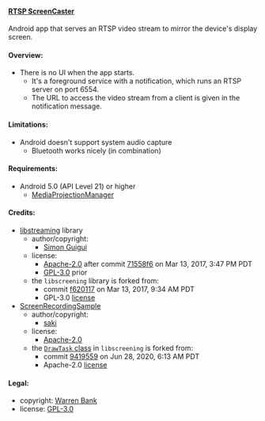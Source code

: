 #### [RTSP ScreenCaster](https://github.com/warren-bank/Android-RTSP-ScreenCaster)

Android app that serves an RTSP video stream to mirror the device's display screen.

#### Overview:

* There is no UI when the app starts.
  - It's a foreground service with a notification, which runs an RTSP server on port 6554.
  - The URL to access the video stream from a client is given in the notification message.

#### Limitations:

* Android doesn't support system audio capture
  - Bluetooth works nicely (in combination)

#### Requirements:

* Android 5.0 (API Level 21) or higher
  - [MediaProjectionManager](https://developer.android.com/reference/android/media/projection/MediaProjectionManager)

#### Credits:

* [libstreaming](https://github.com/fyhertz/libstreaming) library
  - author/copyright:
    * [Simon Guigui](https://github.com/fyhertz)
  - license:
    * [Apache-2.0](http://www.apache.org/licenses/LICENSE-2.0) after commit [71558f6](https://github.com/fyhertz/libstreaming/commit/71558f6c587bbcc115718292df332d05d13651d0) on Mar 13, 2017, 3:47 PM PDT
    * [GPL-3.0](https://www.gnu.org/licenses/gpl-3.0.txt) prior
  - the `libscreening` library is forked from:
    * commit [f620117](https://github.com/fyhertz/libstreaming/tree/f6201177b4669bb9fe50dac9632510a8ad75ad7b) on Mar 13, 2017, 9:34 AM PDT
    * GPL-3.0 [license](https://github.com/fyhertz/libstreaming/blob/f6201177b4669bb9fe50dac9632510a8ad75ad7b/LICENSE)
* [ScreenRecordingSample](https://github.com/saki4510t/ScreenRecordingSample)
  - author/copyright:
    * [saki](https://github.com/saki4510t)
  - license:
    * [Apache-2.0](http://www.apache.org/licenses/LICENSE-2.0)
  - the [`DrawTask` class](https://github.com/warren-bank/Android-RTSP-ScreenCaster/blob/v01.01.00/android-studio-project/libscreening/src/main/java/net/majorkernelpanic/screening/video/DrawTask.java) in `libscreening` is forked from:
    * commit [9419559](https://github.com/saki4510t/ScreenRecordingSample/tree/9419559a193f2b90c8f86de82c975494a7b2f7d0) on Jun 28, 2020, 6:13 AM PDT
    * Apache-2.0 [license](https://github.com/saki4510t/ScreenRecordingSample/blob/9419559a193f2b90c8f86de82c975494a7b2f7d0/LICENSE)

#### Legal:

* copyright: [Warren Bank](https://github.com/warren-bank)
* license: [GPL-3.0](https://www.gnu.org/licenses/gpl-3.0.txt)
